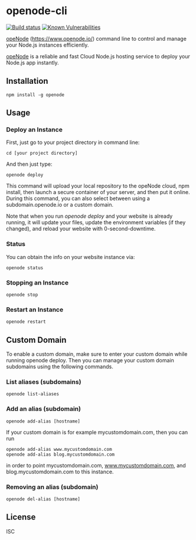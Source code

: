 # openode-cli

[![Build status](https://travis-ci.org/martinlevesque/openode-cli.svg?branch=master)](https://travis-ci.org/martinlevesque/openode-cli)
[![Known Vulnerabilities](https://snyk.io/test/github/martinlevesque/openode-cli/badge.svg)](https://snyk.io/test/github/martinlevesque/openode-cli)



[opeNode](https://www.openode.io/) (https://www.openode.io/) command line to control and manage your Node.js instances efficiently.

[opeNode](https://www.openode.io/) is a reliable and fast Cloud Node.js hosting service to deploy your Node.js app instantly.

## Installation

```
npm install -g openode
```

## Usage

### Deploy an Instance

First, just go to your project directory in command line:

```
cd [your project directory]
```

And then just type:

```
openode deploy
```

This command will upload your local repository to the opeNode cloud, npm install, then launch a secure container of your server, and then put it online. During this command, you can also select between
using a subdomain.openode.io or a custom domain.

Note that when you run *openode deploy* and your website is already running, it will update your files, update the environment variables (if they changed), and reload your website with 0-second-downtime.

### Status

You can obtain the info on your website instance via:

```
openode status
```

### Stopping an Instance

```
openode stop
```

### Restart an Instance

```
openode restart
```

## Custom Domain

To enable a custom domain, make sure to enter your custom domain while running openode deploy.
Then you can manage your custom domain subdomains using the following commands.

### List aliases (subdomains)

```
openode list-aliases
```

### Add an alias (subdomain)

```
openode add-alias [hostname]
```

If your custom domain is for example mycustomdomain.com, then you can run

```
openode add-alias www.mycustomdomain.com
openode add-alias blog.mycustomdomain.com
```

in order to point mycustomdomain.com, www.mycustomdomain.com, and blog.mycustomdomain.com
to this instance.

### Removing an alias (subdomain)

```
openode del-alias [hostname]
```

## License

ISC
